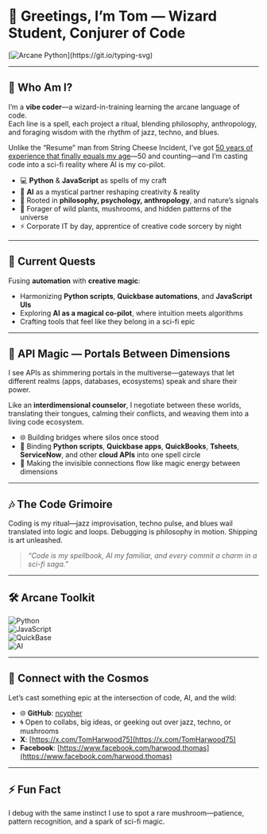 # 🌌 Greetings, I’m Tom — Wizard Student, Conjurer of Code  

[![Arcane Python](https://readme-typing-svg.demolab.com?font=Fira+Code&size=20&pause=1100&duration=2500&color=00FFD1&vCenter=true&width=800&lines=%3E%3E%3E+from+magic+import+spell;>>>+import+ai+as+familiar;sigil+%3D+spell(%22vibe%22%2C+with_=%22Python%22%2C+and_=%22JavaScript%22);while+flow%3A+familiar.conjure('idea');debug('philosophy');ship('art');print(%22%E2%9C%A8+incantation+complete+%22))](https://git.io/typing-svg)

---

## 🌿 Who Am I?  
I’m a **vibe coder**—a wizard-in-training learning the arcane language of code.  
Each line is a spell, each project a ritual, blending philosophy, anthropology, and foraging wisdom with the rhythm of jazz, techno, and blues.  

Unlike the “Resume” man from String Cheese Incident, I’ve got [50 years of experience that finally equals my age](https://youtu.be/JP-MjPcw74E)—50 and counting—and I’m casting code into a sci-fi reality where AI is my co-pilot.  

- 💻 **Python** & **JavaScript** as spells of my craft  
- 🔮 **AI** as a mystical partner reshaping creativity & reality  
- 🌳 Rooted in **philosophy, psychology, anthropology**, and nature’s signals  
- 🍄 Forager of wild plants, mushrooms, and hidden patterns of the universe  
- ⚡ Corporate IT by day, apprentice of creative code sorcery by night  

---

## 🚀 Current Quests  
Fusing **automation** with **creative magic**:  
- Harmonizing **Python scripts**, **Quickbase automations**, and **JavaScript UIs**  
- Exploring **AI as a magical co-pilot**, where intuition meets algorithms  
- Crafting tools that feel like they belong in a sci-fi epic

---

## 🌌 API Magic — Portals Between Dimensions  
I see APIs as shimmering portals in the multiverse—gateways that let different realms (apps, databases, ecosystems) speak and share their power.  

Like an **interdimensional counselor**, I negotiate between these worlds, translating their tongues, calming their conflicts, and weaving them into a living code ecosystem.  

- 🌐 Building bridges where silos once stood  
- 🔗 Binding **Python scripts**, **Quickbase apps**, **QuickBooks**, **Tsheets**, **ServiceNow**, and other **cloud APIs** into one spell circle  
- 💫 Making the invisible connections flow like magic energy between dimensions  


---

## 🎶 The Code Grimoire  
Coding is my ritual—jazz improvisation, techno pulse, and blues wail translated into logic and loops. Debugging is philosophy in motion. Shipping is art unleashed.  

> *“Code is my spellbook, AI my familiar, and every commit a charm in a sci-fi saga.”*  

---

## 🛠️ Arcane Toolkit  
![Python](https://img.shields.io/badge/Python-3776AB?style=for-the-badge&logo=python&logoColor=white)  
![JavaScript](https://img.shields.io/badge/JavaScript-F7DF1E?style=for-the-badge&logo=javascript&logoColor=black)  
![QuickBase](https://img.shields.io/badge/QuickBase-6B00D7?style=for-the-badge)  
![AI](https://img.shields.io/badge/AI-00D4FF?style=for-the-badge)  

---

## 🌠 Connect with the Cosmos  
Let’s cast something epic at the intersection of code, AI, and the wild:  
- 🌐 **GitHub**: [ncypher](https://github.com/ncypher)  
- 🌀 Open to collabs, big ideas, or geeking out over jazz, techno, or mushrooms  
- **X**: [https://x.com/TomHarwood75](https://x.com/TomHarwood75)
- **Facebook**: [https://www.facebook.com/harwood.thomas](https://www.facebook.com/harwood.thomas)
---

## ⚡ Fun Fact  
I debug with the same instinct I use to spot a rare mushroom—patience, pattern recognition, and a spark of sci-fi magic.  


